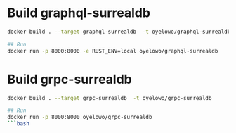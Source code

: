 # Build graphql-surrealdb
```bash
docker build . --target graphql-surrealdb  -t oyelowo/graphql-surrealdb

## Run
docker run -p 8000:8000 -e RUST_ENV=local oyelowo/graphql-surrealdb
```

# Build grpc-surrealdb
```bash
docker build . --target grpc-surrealdb  -t oyelowo/grpc-surrealdb

## Run
docker run -p 8000:8000 oyelowo/grpc-surrealdb
```bash
